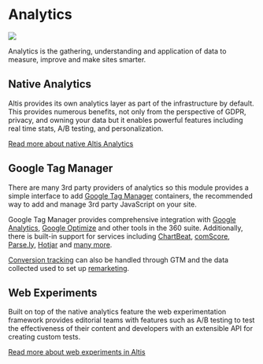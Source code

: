 # Analytics

![](./assets/banner-analytics.png)

Analytics is the gathering, understanding and application of data to measure, improve and make sites smarter.

## Native Analytics

Altis provides its own analytics layer as part of the infrastructure by default. This provides numerous benefits, not only from the perspective of GDPR, privacy, and owning your data but it enables powerful features including real time stats, A/B testing, and personalization.

[Read more about native Altis Analytics](./native.md)

## Google Tag Manager

There are many 3rd party providers of analytics so this module provides a simple interface to add [Google Tag Manager](https://tagmanager.google.com/) containers, the recommended way to add and manage 3rd party JavaScript on your site.

Google Tag Manager provides comprehensive integration with [Google Analytics](google-tag-manager/google-analytics.md), [Google Optimize](google-tag-manager/optimize.md) and other tools in the 360 suite. Additionally, there is built-in support for services including [ChartBeat](https://chartbeat.com/), [comScore](https://www.comscore.com/), [Parse.ly](https://www.parse.ly/), [Hotjar](https://www.hotjar.com/) and [many more](https://support.google.com/tagmanager/answer/6106924).

[Conversion tracking](google-tag-manager/conversion-tracking.md) can also be handled through GTM and the data collected used to set up [remarketing](google-tag-manager/remarketing.md).

## Web Experiments

Built on top of the native analytics feature the web experimentation framework provides editorial teams with features such as A/B testing to test the effectiveness of their content and developers with an extensible API for creating custom tests.

[Read more about web experiments in Altis](./experiments.md)